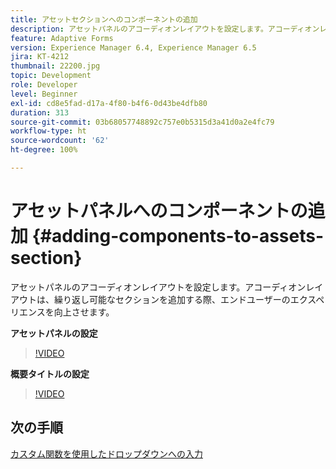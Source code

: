 ```yaml
---
title: アセットセクションへのコンポーネントの追加
description: アセットパネルのアコーディオンレイアウトを設定します。アコーディオンレイアウトは、繰り返し可能なセクションを追加する際、エンドユーザーのエクスペリエンスを向上させます。
feature: Adaptive Forms
version: Experience Manager 6.4, Experience Manager 6.5
jira: KT-4212
thumbnail: 22200.jpg
topic: Development
role: Developer
level: Beginner
exl-id: cd8e5fad-d17a-4f80-b4f6-0d43be4dfb80
duration: 313
source-git-commit: 03b68057748892c757e0b5315d3a41d0a2e4fc79
workflow-type: ht
source-wordcount: '62'
ht-degree: 100%

---
```


# アセットパネルへのコンポーネントの追加 {#adding-components-to-assets-section}

アセットパネルのアコーディオンレイアウトを設定します。アコーディオンレイアウトは、繰り返し可能なセクションを追加する際、エンドユーザーのエクスペリエンスを向上させます。

**アセットパネルの設定**

>[!VIDEO](https://video.tv.adobe.com/v/22200?quality=12&learn=on)

**概要タイトルの設定**
>[!VIDEO](https://video.tv.adobe.com/v/28387?quality=12&learn=on)

## 次の手順

[カスタム関数を使用したドロップダウンへの入力](./using-custom-functions-and-code-editor.md)
